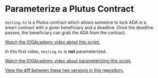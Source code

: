 # Parameterize a Plutus Contract

`Vesting.hs` is a Plutus contract which allows someone to lock ADA in a smart
contract with a given beneficiary and a deadline. Once the deadline passes, the
beneficiary can grab the ADA from the contract.

[Watch the IOGAcademy video about this
script.](https://www.youtube.com/watch?v=ae7U_yKIQ0Y&list=PLNEK_Ejlx3x2zxcfoVGARFExzOHwXFCCL&index=4)

In this first video, `Vesting.hs` is **not** parameterized.

[Watch the IOGAcademy video about parameterizing this
script.](https://www.youtube.com/watch?v=XqFILXV_ACM&list=PLNEK_Ejlx3x2zxcfoVGARFExzOHwXFCCL&index=5)

[View the diff between these two versions in this
repository.](https://github.com/travishorn/plutus-parameterize/commit/3767c5665e412ab319b2244d74dc325e62541071#diff-2eb8c7c47462afd2b1de86ff9473b6d9c3cd071ea432004179bcdecc4cfea465)
